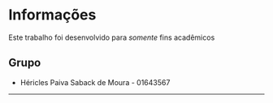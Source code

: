 # Informações

Este trabalho foi desenvolvido para <i>somente</i> fins acadêmicos

## Grupo

* Héricles Paiva Saback de Moura - 01643567
---